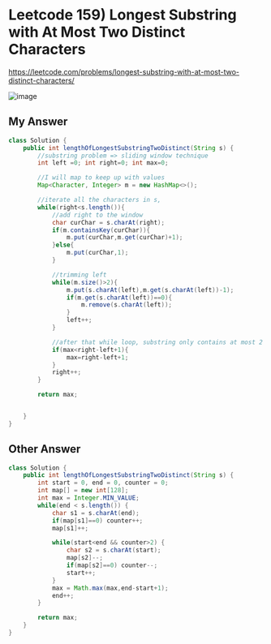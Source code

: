# Leetcode 159)  Longest Substring with At Most Two Distinct Characters

https://leetcode.com/problems/longest-substring-with-at-most-two-distinct-characters/

![image](https://user-images.githubusercontent.com/37058233/139945854-eb7c6ab3-d59e-48a2-8b9b-aba360d4abb1.png)

## My Answer

```java
class Solution {
    public int lengthOfLongestSubstringTwoDistinct(String s) {
        //substring problem => sliding window technique
        int left =0; int right=0; int max=0;

        //I will map to keep up with values
        Map<Character, Integer> m = new HashMap<>();

        //iterate all the characters in s,
        while(right<s.length()){
            //add right to the window
            char curChar = s.charAt(right);
            if(m.containsKey(curChar)){
                m.put(curChar,m.get(curChar)+1);
            }else{
                m.put(curChar,1);
            }

            //trimming left
            while(m.size()>2){
                m.put(s.charAt(left),m.get(s.charAt(left))-1);
                if(m.get(s.charAt(left))==0){
                    m.remove(s.charAt(left));
                }
                left++;
            }

            //after that while loop, substring only contains at most 2 character type,
            if(max<right-left+1){
                max=right-left+1;
            }
            right++;
        }

        return max;


    }
}
```

## Other Answer

```java
class Solution {
    public int lengthOfLongestSubstringTwoDistinct(String s) {
        int start = 0, end = 0, counter = 0;
        int map[] = new int[128];
        int max = Integer.MIN_VALUE;
        while(end < s.length()) {
            char s1 = s.charAt(end);
            if(map[s1]==0) counter++;
            map[s1]++;

            while(start<end && counter>2) {
                char s2 = s.charAt(start);
                map[s2]--;
                if(map[s2]==0) counter--;
                start++;
            }
            max = Math.max(max,end-start+1);
            end++;
        }

        return max;
    }
}
```





